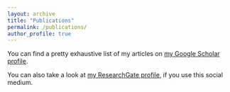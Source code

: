 ```yaml
---
layout: archive
title: "Publications"
permalink: /publications/
author_profile: true
---
```


You can find a pretty exhaustive list of my articles on [my Google Scholar profile](https://scholar.google.it/citations?user=UyrfibgAAAAJ&hl=it).

You can also take a look at [my ResearchGate profile](https://www.researchgate.net/profile/Giuseppe-Vizzari), if you use this social medium.